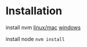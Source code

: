 # Installation
install nvm [linux/mac](https://github.com/nvm-sh/nvm?tab=readme-ov-file#installing-and-updating) [windows](https://github.com/coreybutler/nvm-windows)

install node `nvm install`


